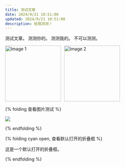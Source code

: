 ```yaml
---
title: 测试文章
date: 2024/9/21 10:51:00
updated: 2024/9/21 10:51:00
description: 给我测测！
---
```

测试文章。
测测你的。
测测我的。
不可以测测。

<div style="display: flex;">
    <img src="https://bu.dusays.com/2024/12/11/67595c996c588.png" alt="Image 1" style="height: 180px; margin-right: 10px; object-fit: contain;">
    <img src="https://bu.dusays.com/2024/12/11/67595e3d0d45f.png" alt="Image 2" style="height: 180px; object-fit: contain;">
</div>


{% folding 查看图片测试 %}

![](https://cdn.jsdelivr.net/gh/volantis-x/cdn-wallpaper/abstract/41F215B9-261F-48B4-80B5-4E86E165259E.jpeg)

{% endfolding %}

{% folding cyan open, 查看默认打开的折叠框 %}

这是一个默认打开的折叠框。

{% endfolding %}

